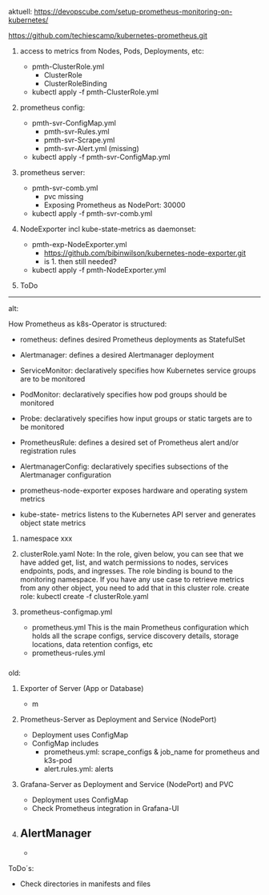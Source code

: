 aktuell:
https://devopscube.com/setup-prometheus-monitoring-on-kubernetes/

https://github.com/techiescamp/kubernetes-prometheus.git

1. access to metrics from Nodes, Pods, Deployments, etc:
    - pmth-ClusterRole.yml
        - ClusterRole
        - ClusterRoleBinding
    - kubectl apply -f pmth-ClusterRole.yml

2. prometheus config:
    - pmth-svr-ConfigMap.yml
        - pmth-svr-Rules.yml
        - pmth-svr-Scrape.yml
        - pmth-svr-Alert.yml (missing)
    - kubectl apply -f pmth-svr-ConfigMap.yml

3. prometheus server:
    - pmth-svr-comb.yml
        - pvc missing
        - Exposing Prometheus as NodePort: 30000
    - kubectl apply  -f pmth-svr-comb.yml

4.  NodeExporter incl kube-state-metrics as daemonset:
    - pmth-exp-NodeExporter.yml
        - https://github.com/bibinwilson/kubernetes-node-exporter.git
        - is 1. then still needed?
    - kubectl apply  -f pmth-NodeExporter.yml 



5. ToDo





---------------------
alt:


How Prometheus as k8s-Operator is structured:

- rometheus: defines desired Prometheus deployments as StatefulSet
- Alertmanager: defines a desired Alertmanager deployment
- ServiceMonitor: declaratively specifies how Kubernetes service groups are to be monitored
- PodMonitor: declaratively specifies how pod groups should be monitored
- Probe: declaratively specifies how input groups or static targets are to be monitored
- PrometheusRule: defines a desired set of Prometheus alert and/or registration rules
- AlertmanagerConfig: declaratively specifies subsections of the Alertmanager configuration

- prometheus-node-exporter exposes hardware and operating system metrics
- kube-state- metrics listens to the Kubernetes API server and generates object state metrics



1. namespace xxx
2. clusterRole.yaml
    Note: In the role, given below, you can see that we have added get, list, and watch permissions to nodes, services endpoints, pods, and ingresses. The role binding is bound to the monitoring namespace. If you have any use case to retrieve metrics from any other object, you need to add that in this cluster role.
    create role:
    kubectl create -f clusterRole.yaml 

3. prometheus-configmap.yml
    - prometheus.yml
        This is the main Prometheus configuration which holds all the scrape configs, service discovery details, storage locations, data retention configs, etc
    - prometheus-rules.yml









###

old:
1. Exporter of Server (App or Database)
    - m

2. Prometheus-Server as Deployment and Service (NodePort)
    - Deployment uses ConfigMap
    - ConfigMap includes 
        - prometheus.yml: scrape_configs & job_name for prometheus and k3s-pod
        - alert.rules.yml: alerts

3. Grafana-Server as Deployment and Service (NodePort) and PVC
    - Deployment uses ConfigMap
    - Check Prometheus integration in Grafana-UI

4. AlertManager
    - 
    - 



ToDo´s:
- Check directories in manifests and files







#